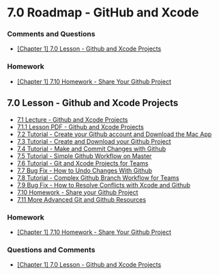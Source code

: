# 7.0 Roadmap - GitHub and Xcode #



### Comments and Questions ###

* [\[Chapter 1\] 7.0 Lesson - Github and Xcode Projects](http://community.supereasyapps.com/t/chapter-1-7-0-lesson-github-and-xcode-projects/785)

### Homework ###

* [\[Chapter 1\] 7.10 Homework - Share Your Github Project](http://community.supereasyapps.com/t/chapter-1-7-10-homework-share-your-github-project/784)




## 7.0 Lesson - Github and Xcode Projects ##

* [7.1 Lecture - Github and Xcode Projects](http://courses.supereasyapps.com/courses/chapter-1-make-your-first-iphone-app/lectures/833231)
* [7.1.1 Lesson PDF - Github and Xcode Projects](http://courses.supereasyapps.com/courses/chapter-1-make-your-first-iphone-app/lectures/833276)
* [7.2 Tutorial - Create your Github account and Download the Mac App](http://courses.supereasyapps.com/courses/chapter-1-make-your-first-iphone-app/lectures/833235)
* [7.3 Tutorial - Create and Download your Github Project](http://courses.supereasyapps.com/courses/chapter-1-make-your-first-iphone-app/lectures/833230)
* [7.4 Tutorial - Make and Commit Changes with Github](http://courses.supereasyapps.com/courses/chapter-1-make-your-first-iphone-app/lectures/833232)
* [7.5 Tutorial - Simple Github Workflow on Master](http://courses.supereasyapps.com/courses/chapter-1-make-your-first-iphone-app/lectures/833233)
* [7.6 Tutorial - Git and Xcode Projects for Teams](http://courses.supereasyapps.com/courses/chapter-1-make-your-first-iphone-app/lectures/833234)
* [7.7 Bug Fix - How to Undo Changes With Github](http://courses.supereasyapps.com/courses/chapter-1-make-your-first-iphone-app/lectures/833236)
* [7.8 Tutorial - Complex Github Branch Workflow for Teams](http://courses.supereasyapps.com/courses/chapter-1-make-your-first-iphone-app/lectures/833237)
* [7.9 Bug Fix - How to Resolve Conflicts with Xcode and Github](http://courses.supereasyapps.com/courses/chapter-1-make-your-first-iphone-app/lectures/833243)
* [7.10 Homework - Share your Github Project](http://courses.supereasyapps.com/courses/chapter-1-make-your-first-iphone-app/lectures/833281)
* [7.11 More Advanced Git and Github Resources](http://courses.supereasyapps.com/courses/chapter-1-make-your-first-iphone-app/lectures/833282)

### Homework ###

* [\[Chapter 1\] 7.10 Homework - Share Your Github Project](http://community.supereasyapps.com/t/chapter-1-7-10-homework-share-your-github-project/784)
  
### Questions and Comments ###

* [\[Chapter 1\] 7.0 Lesson - Github and Xcode Projects](http://community.supereasyapps.com/t/chapter-1-7-0-lesson-github-and-xcode-projects/785)

